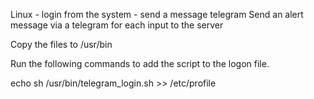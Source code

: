 Linux - login from the system - send a message telegram
Send an alert message via a telegram for each input to the server

Copy the files to /usr/bin

Run the following commands to add the script to the logon file.

echo sh /usr/bin/telegram_login.sh >> /etc/profile
